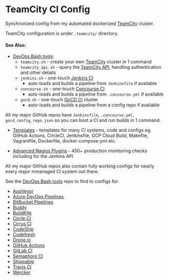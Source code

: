 TeamCity CI Config
==================

Synchronized config from my automated dockerized [TeamCity](https://www.jetbrains.com/teamcity/) cluster.

TeamCity configuration is under `.teamcity/` directory.

#### See Also:

- [DevOps Bash tools](https://github.com/HariSekhon/DevOps-Bash-tools):
  - `teamcity.sh` - create your own [TeamCity](https://www.jetbrains.com/teamcity/) cluster in 1 command
  - `teamcity_api.sh` - query the [TeamCity API](https://www.jetbrains.com/help/teamcity/rest-api.html), handling authentication and other details
  - `jenkins.sh` - one-touch [Jenkins CI](https://jenkins.io/)
     - auto-loads and builds a pipeline from `Jenkinsfile` if available
  - `concourse.sh` - one-touch [Concourse CI](https://concourse-ci.org/)
    - auto-loads and builds a pipeline from `.concourse.yml` if available
  - `gocd.sh` - one-touch [GoCD CI](https://www.gocd.org/) cluster
    - auto-loads and builds a pipeline from a config repo if available

All my major GitHub repos have `Jenkinsfile`, `.concourse.yml`, `gocd_config_repo.json` so you can boot a CI and run builds in 1 command.

- [Templates](https://github.com/HariSekhon/Templates) - templates for many CI systems, code and configs eg. GitHub Actions, CircleCI, Jenkinsfile, GCP Cloud Build, Makefile, Vagrantfile, Dockerfile, docker-compose.yml etc.

- [Advanced Nagios Plugins](https://github.com/HariSekhon/Nagios-Plugins) - 450+ production monitoring checks including for the Jenkins API

All my major GitHub repos also contain fully working configs for nearly every major mmanaged CI system out there.

See the [DevOps Bash tools](https://github.com/HariSekhon/DevOps-Bash-tools) repo to find to configs for:

- [AppVeyor](https://www.appveyor.com/)
- [Azure DevOps Pipelines](https://dev.azure.com/)
- [BitBucket Pipelines](https://bitbucket.org/product/features/pipelines)
- [Buddy](https://buddy.works/)
- [BuildKite](https://buildkite.com/)
- [Circle CI](https://circleci.com/)
- [Cirrus CI](https://cirrus-ci.org/)
- [CodeShip](https://codeship.com/)
- [Codefresh](https://codefresh.io/)
- [Drone.io](https://drone.io/)
- [GitHub Actions](https://github.com/features/actions)
- [GitLab CI](https://docs.gitlab.com/ee/ci/)
- [Semaphore CI](https://semaphoreci.com/)
- [Shippable](https://www.shippable.com/)
- [Travis CI](https://travis-ci.org/)
- [Wercker](https://app.wercker.com/)
